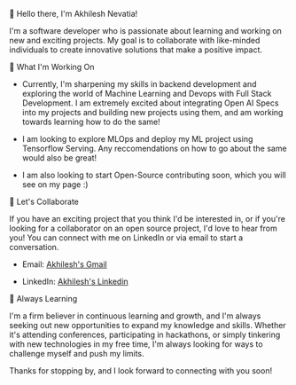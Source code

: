 👋 Hello there, I'm Akhilesh Nevatia!

I'm a software developer who is passionate about learning and working on new and exciting projects. My goal is to collaborate with like-minded individuals to create innovative solutions that make a positive impact.

🔭 What I'm Working On

- Currently, I'm sharpening my skills in backend development and exploring the world of Machine Learning and Devops with Full Stack Development. I am extremely excited about integrating Open AI Specs into my projects and building new projects using them, and am working towards learning how to do the same!

- I am looking to explore MLOps and deploy my ML project using Tensorflow Serving. Any reccomendations on how to go about the same would also be great!

- I am also looking to start Open-Source contributing soon, which you will see on my page :)


🤝 Let's Collaborate

If you have an exciting project that you think I'd be interested in, or if you're looking for a collaborator on an open source project, I'd love to hear from you! You can connect with me on LinkedIn or via email to start a conversation.

- Email: [Akhilesh's Gmail](mailto:Akhilesh.nevatia@gmail.com)

- LinkedIn: [Akhilesh's Linkedin](https://www.linkedin.com/in/akhilnev/)

🌱 Always Learning

I'm a firm believer in continuous learning and growth, and I'm always seeking out new opportunities to expand my knowledge and skills. Whether it's attending conferences, participating in hackathons, or simply tinkering with new technologies in my free time, I'm always looking for ways to challenge myself and push my limits.

Thanks for stopping by, and I look forward to connecting with you soon!

<!---
akhilnev/akhilnev is a ✨ special ✨ repository because its `README.md` (this file) appears on your GitHub profile.
You can click the Preview link to take a look at your changes.
--->
